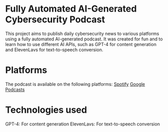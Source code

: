 # Fully Automated AI-Generated Cybersecurity Podcast
This project aims to publish daily cybersecurity news to various platforms using a fully automated AI-generated podcast. It was created for fun and to learn how to use different AI APIs, such as GPT-4 for content generation and ElevenLavs for text-to-speech conversion.

# Platforms
The podcast is available on the following platforms:
[Spotify](https://open.spotify.com/show/1Yh1dpFhAUouIPgVHoCu0T)
[Google Podcasts](https://podcasts.google.com/feed/aHR0cHM6Ly9mZWVkcy50cmFuc2lzdG9yLmZtL2N5YmVyc2VjdXJpdHktYWktZGFpbHktbmV3cw?)

# Technologies used
GPT-4: For content generation
ElevenLavs: For text-to-speech conversion
